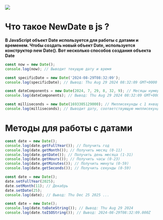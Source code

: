 ![](https://javascripttoday.com/images/post/dates_hub0fcfad55bf24f5711bb96d869002247_170726_1400x0_resize_box_3.png)
# Что такое NewDate в js ?
**В JavaScript объект Date используется для работы с датами и временем. Чтобы создать новый объект Date, используется конструктор new Date(). Вот несколько способов создания объекта Date**
```js
const now = new Date();
console.log(now); // Выводит текущую дату и время
```

```js
const specificDate = new Date('2024-08-29T08:32:09');
console.log(specificDate); // Вывод: Thu Aug 29 2024 08:32:09 GMT+0000 (UTC)

```

```js
const dateComponents = new Date(2024, 7, 29, 8, 32, 9); // Месяцы нумеруются с 0 (0 = январь, 11 = декабрь)
console.log(dateComponents); // Вывод: Thu Aug 29 2024 08:32:09 GMT+0000 (UTC)

```

```js
const milliseconds = new Date(1693305129000); // Миллисекунды с 1 января 1970 года
console.log(milliseconds); // Выводит дату, соответствующую миллисекундам

```
# Методы для работы с датами
```js
const date = new Date();
console.log(date.getFullYear()); // Получить год
console.log(date.getMonth()); // Получить месяц (0-11)
console.log(date.getDate()); // Получить день месяца (1-31)
console.log(date.getHours()); // Получить часы (0-23)
console.log(date.getMinutes()); // Получить минуты (0-59)
console.log(date.getSeconds()); // Получить секунды (0-59)

```

```js
const date = new Date();
date.setFullYear(2025);
date.setMonth(11); // Декабрь
date.setDate(25);
console.log(date); // Вывод: Thu Dec 25 2025 ...
```

```js
const date = new Date();
console.log(date.toDateString()); // Вывод: Thu Aug 29 2024
console.log(date.toISOString()); // Вывод: 2024-08-29T08:32:09.000Z

```
